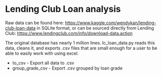 # Lending Club Loan analysis
Raw data can be found here: https://www.kaggle.com/wendykan/lending-club-loan-data in SQLite format, or can be sourced directly from Lending Club: https://www.lendingclub.com/info/download-data.action

The original database has nearly 1 million lines. lc_loan_data.py reads this data, cleans it, and exports .csv files that are small enough for a user to be able to easily work with using excel.

* to_csv - Export all data to .csv
* group_grade_csv - Export .csv grouped by loan grade

